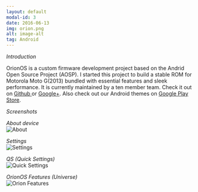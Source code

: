 ```yaml
---
layout: default
modal-id: 3
date: 2016-06-13
img: orion.png
alt: image-alt
tag: Android
---
```


*Introduction*

OrionOS is a custom firmware development project based on the Andrid Open Source Project (AOSP). I started this project to build a stable ROM for Motorola Moto G(2013) bundled with essential features and sleek performance. It is currently maintained by a ten member team. Check it out on <a href="https://github.com/TeamOrion" target="_blank" >Github </a> or <a href="https://plus.google.com/u/0/communities/111860173543944260545" target="_blank" >Google+</a>. Also check out our Android themes on <a href= "https://play.google.com/store/apps/dev?id=5103264314395409686" target="_blank">Google Play Store</a>.

*Screenshots*

_About device_<br>
![About](https://raw.githubusercontent.com/SohamJ/sohamj.github.io/master/img/orion/About.png)


_Settings_ <br>
![Settings](https://raw.githubusercontent.com/SohamJ/sohamj.github.io/master/img/orion/Settings.png)

_QS (Quick Settings)_ <br>
![Quick Settings](https://raw.githubusercontent.com/SohamJ/sohamj.github.io/master/img/orion/QS.png)

_OrionOS Features (Universe)_ <br>
![Orion Features](https://raw.githubusercontent.com/SohamJ/sohamj.github.io/master/img/orion/Universe.png)
